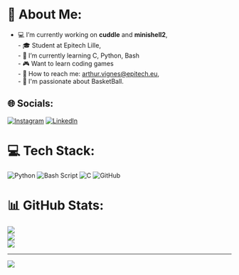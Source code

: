 # 💫 About Me:
- 💻 I’m currently working on **cuddle** and **minishell2**,<br>- 🎓 Student at Epitech Lille,<br>- 🐍 I’m currently learning C, Python, Bash<br>- 🎮 Want to learn coding games<br>- 📧 How to reach me: arthur.vignes@epitech.eu,<br>- 🏀 I'm passionate about BasketBall.<br>


## 🌐 Socials:
[![Instagram](https://img.shields.io/badge/Instagram-%23E4405F.svg?logo=Instagram&logoColor=white)](https://instagram.com/arthur.vignes10) [![LinkedIn](https://img.shields.io/badge/LinkedIn-%230077B5.svg?logo=linkedin&logoColor=white)](https://linkedin.com/in/arthur-vignes) 

# 💻 Tech Stack:
![Python](https://img.shields.io/badge/python-3670A0?style=for-the-badge&logo=python&logoColor=ffdd54) ![Bash Script](https://img.shields.io/badge/bash_script-%23121011.svg?style=for-the-badge&logo=gnu-bash&logoColor=white) ![C](https://img.shields.io/badge/c-%2300599C.svg?style=for-the-badge&logo=c&logoColor=white) ![GitHub](https://img.shields.io/badge/github-%23121011.svg?style=for-the-badge&logo=github&logoColor=white)
# 📊 GitHub Stats:
![](https://github-readme-stats.vercel.app/api?username=4rthurV&theme=dark&hide_border=false&include_all_commits=false&count_private=false)<br/>
![](https://github-readme-streak-stats.herokuapp.com/?user=4rthurV&theme=dark&hide_border=false)<br/>
![](https://github-readme-stats.vercel.app/api/top-langs/?username=4rthurV&theme=dark&hide_border=false&include_all_commits=false&count_private=false&layout=compact)

---
[![](https://visitcount.itsvg.in/api?id=4rthurV&icon=0&color=0)](https://visitcount.itsvg.in)

<!-- Proudly created with GPRM ( https://gprm.itsvg.in ) -->
